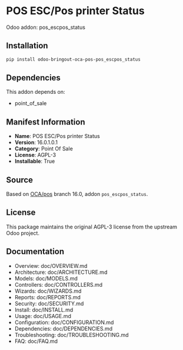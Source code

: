 # POS ESC/Pos printer Status

Odoo addon: pos_escpos_status

## Installation

```bash
pip install odoo-bringout-oca-pos-pos_escpos_status
```

## Dependencies

This addon depends on:
- point_of_sale

## Manifest Information

- **Name**: POS ESC/Pos printer Status
- **Version**: 16.0.1.0.1
- **Category**: Point Of Sale
- **License**: AGPL-3
- **Installable**: True

## Source

Based on [OCA/pos](https://github.com/OCA/pos) branch 16.0, addon `pos_escpos_status`.

## License

This package maintains the original AGPL-3 license from the upstream Odoo project.

## Documentation

- Overview: doc/OVERVIEW.md
- Architecture: doc/ARCHITECTURE.md
- Models: doc/MODELS.md
- Controllers: doc/CONTROLLERS.md
- Wizards: doc/WIZARDS.md
- Reports: doc/REPORTS.md
- Security: doc/SECURITY.md
- Install: doc/INSTALL.md
- Usage: doc/USAGE.md
- Configuration: doc/CONFIGURATION.md
- Dependencies: doc/DEPENDENCIES.md
- Troubleshooting: doc/TROUBLESHOOTING.md
- FAQ: doc/FAQ.md

